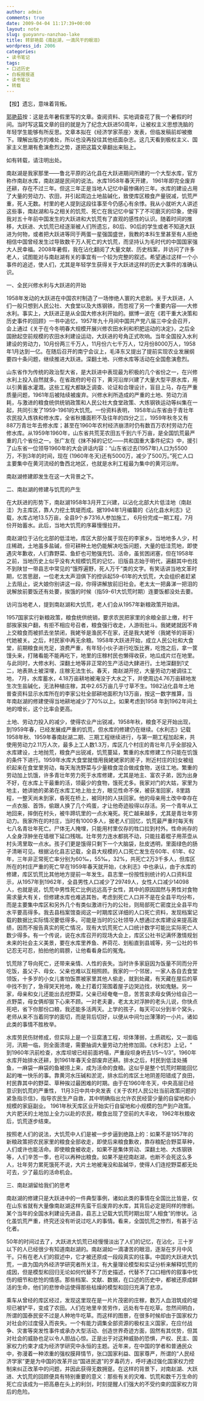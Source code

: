 ```yaml
---
author: admin
comments: true
date: 2009-04-04 11:17:39+00:00
layout: note
slug: guoyanru-nanzhao-lake
title: 转郭艳茹《南赵湖，一滴风干的眼泪》
wordpress_id: 2006
categories:
- 读书笔记
tags:
- 口述历史
- 白板报报道
- 读书笔记
- 转载
---
```


【按】遗忘，意味着背叛。

[郭艳茹](http://blog.sina.com.cn/s/blog_4a22f44b0100c7or.html)按：这是去年暑假里写的文章。查阅资料、实地调查花了我一个暑假的时间。当时写这篇文章的目的就是为了纪念大跃进50周年，让被权主义思想洗脑的年轻学生能够有所反思。文章本拟在《经济学家茶座〉发表，但临发稿前却被撤下。理解出版方的难处，所以也没再投往其他纸面杂志。这几天看到极权主义、国家主义思潮有愈演愈烈之势，遂把这篇文章翻出来贴上。

如有转载，请注明出处。

南赵湖是我家那里——鲁北平原的沾化县在大跃进期间所建的一个大型水库，官方称作南赵水库，南赵湖是民间的说法。水库1958年春天开建， 1961年即完全废弃还耕，存在不过三年。但这三年正是当地人记忆中最惨痛的三年。水库的建设占用了大量的劳动力、农田，并引起周边土地盐碱化，致使库区粮食产量锐减，饥荒严重，死人无数。村里的老人提到这段往事至今仍感心有余悸。我从小就听大人讲述这些事，南赵湖和与之相关的饥荒、死亡在我记忆中留下了不可磨灭的印象，使得我对五十年前中国发生的大跃进和大饥荒有了直观的感性的认识。随着时间的推移，大跃进、大饥荒已经逐渐被人们所遗忘，80后、90后的学生或者不知道大跃进为何物，或者把大跃进等同于两蛋一星强国盛世，我教的本科生里甚至有人拒绝相信中国曾经发生过导致数千万人死亡的大饥荒，而坚持认为毛时代的中国国家强大人民幸福。2008年暑假，我在沾化翻阅了大量文献、历史档案，并访问了许多老人，试图能对与南赵湖有关的事宜有一个较为完整的叙述。希望通过这样一个小事件的追述，使人们，尤其是年轻学生获得关于大跃进这样的历史大事件的准确认识。

一、全民兴修水利与大跃进的开始

1958年发动的大跃进在中国农村制造了一场惨绝人寰的大悲剧。关于大跃进，人们一般只想到人民公社、大食堂以及大炼钢铁，而忽视了另一个重要内容——大修水利。事实上，大跃进正是从全国大修水利开始的。据博一波在《若干重大决策和历史事件的回顾》一书中追忆，1957年九十月间中国共产党八届三中全会召开，会上通过《关于在今冬明春大规模开展兴修农田水利和积肥运动的决定》，之后全国掀起空前规模的农田水利建设运动，大跃进的号角正式吹响。当年全国投入水利建设的劳动力，10月份两三千万人，11月份六七千万人，12月份8000万人，1958年1月达到一亿。在随后召开的南宁会议上，毛泽东又提出了提前实现农业发展纲要四十条问题，继续推进大跃进。深翻土地、兴修水库等活动在全国愈演愈烈。

山东省作为传统的政治型大省，是大跃进中表现最为积极的几个省份之一，在兴修水利上投入自然就多。在省政府的号召下，黄河沿岸兴建了大量大型平原水库，用以引黄蓄水灌溉。这些工程大都缺乏调查、论证和合理设计，盲目上马，存在严重质量问题，1961年后被陆续被废弃。兴修水利所造成的严重的土地、劳动力消耗，与激进的粮食统供统销政策和人民公社大食堂政策、大炼钢铁运动等纠集在一起，共同引发了1959-1961的大饥荒。一份资料表明， 1958年山东省由于青壮年农民投入炼铁和修水库，全省秋播面积不及往年的四分之三，1959年秋冬又有887万青壮年去修水库；甚至在1960年农村经济崩溃时仍有数百万农村劳动力在修水库。从1959年1960年，山东省共荒芜农田五千到六千万亩，是全国饥荒最严重的几个省份之一。张广友在《抹不掉的记忆——共和国重大事件纪实》中，援引了山东省一位领导1960年的大会讲话内容：“山东省过去(1957年)人口为5500万，不到3年的时间，现在 (1960年冬天)还有5000万，减少了500万。”死亡人口主要集中在黄河流经的鲁西北地区，也就是水利工程最为集中的黄河沿岸。

南赵湖修建即发生在这一大背景之下。

二、南赵湖的修建与饥荒的产生

在大跃进的形势下，南赵湖1958年3月开工兴建，以沾化北部大片低洼地（南赵洼）为主库区，靠人力挖土筑堤而成。据1994年1月编纂的《沾化县水利志》记载，水库占地13.5万亩，全县9个乡7316人参加施工， 6月份完成一期工程，7月份开始蓄水。此后，当地大饥荒的序幕慢慢拉开。

南赵湖位于沾化北部的低洼地，库区大部分属于现在的李家乡。当地地多人少，村庄稀疏，土地虽多盐碱，但可耕种土地仍能解决吃饭问题，大量的低洼荒地，即使遇灾年歉收，人们靠野菜、鱼虾也可勉强充饥、活命，虽贫困闭塞，但在1958年之前，当地历史上似乎没有大规模饥荒的记忆，旧版县志始于明代，遍翻其中也找不到陕甘一带县志中常见的“饿殍遍野，死人万千”类的文字。有笑话讲当地文革时期，忆苦思甜，一位老太太声泪俱下的控诉起59-61年的大饥荒，大会组织者赶紧上去阻止，说大娘你别讲这一段，你得讲解放前旧社会。老太太一把鼻涕一把泪的说解放前要饭还有处要，挨饿的时候（指59-61大饥荒时期）连要饭都没处去要。

访问当地老人，提到南赵湖和大饥荒，老人们会从1957年新粮政策开始讲。

1957国家实行新粮政策，粮食统供统销，要求农民把家里的余粮全部上缴，村干部挨家挨户翻，有拒不相应号召者，粮食强行收走，人游街批斗。我姥姥就因不肯上交粮食而被抓去坐禁闭，我姥爷是渔民不在家，还是我大姥爷（我姥爷的哥哥）代她被关。之后，村民家中再无余粮。1958年大跃进开始，成立人民公社和大食堂，前期粮食尚充足，浪费严重，有年轻小伙子进行吃饭比赛，吃饱之后，拿一筐馒头来，打赌看能不能再吃下，地里的庄稼村民也懒得收获，地瓜成片烂在地里。与此同时，大修水利、深翻土地等非正常的生产活动大肆进行。土地深翻到1丈二，地表熟土被深埋，庄稼无法生长。春天，南赵湖开挖，大量劳动力被调往工地， 7月，水库蓄水，4.18万亩耕地被淹没于大水之下，并使周边4.76万亩耕地发生次生盐碱化，无法种植庄稼，其中2.65万亩几乎寸草不生。1982沾化县年土地普查资料显示水库所在的李家公社全部耕地面积为13万亩，按这一数字推算，当年南赵湖的修建使得当地耕地减少了70%以上。如果考虑到1958 年到1962年间土地的增长，这个比率会更高。

土地、劳动力投入的减少，使得农业产出锐减，1958年秋，粮食不足开始出现，到1959年春，已经发展成严重的饥荒，但水库的修建仍在继续。《水利志》记载1958年秋、1959年春南赵湖二期、三期工程继续进行，与第一期工程加起来，共使用劳动力2.11万人次，最多上工人数1.3万，库区几个村庄的青壮年几乎全部投入水库建设，土地抛荒，粮食产出锐减，饥荒蔓延，繁重的水库修建工作只能在饥饿的条件下进行。1959年水库大食堂就借用我姥姥家的房子，附近村庄的妇女被组织起来在食堂里劳动，每天淘洗野菜与少量粮食混合做成食物，送往工地。繁重的劳动加上饥饿，许多青壮年劳力死于水库修建，尤其是地主、富农子弟，因为出身不好，在水库上干最重的活，领最少的食物，饿死尤多。我家对门的大姑，家里为地主，她讲她的弟弟在水库工地上抬土方，眼见性命不保，被获准回家，8里路程，一整天尚未到家，昏死在桥上，被同村的人扶回家。他的母亲用土改中幸存在一点衣服、首饰，偷跟人换了几个鸡蛋，才让他奇迹般得以存活。另一个青年从工地回来，摔倒在村头，被牛蹄坑里的一点水淹死。死亡越来越多，尤其是青壮年劳动力。我家所在的村庄，当时有1000多人，据老人们回忆，饥荒最严重时每天有七八名青壮年死亡。尸体无人掩埋，只能用村里仅存的牲口拉到村外。性命尚存的人全身浮肿坐在墙根下延口残喘。壮年劳力连水都挑不动，只能拄着棍子用茶壶从村头湾里取一点水。孩子们更是饿得只剩下一个大脑袋，肚皮透明，里面绿色的肠子清晰可见。根据沾化县志记载，全县大规模的人口死亡发生在60年、61年、62年，三年非正常死亡率分别为60‰，55‰，32%，共死亡2万3千多人，但库区所在的村庄严重的死亡早在1959年春天就开始，《水利志》中也承认，由于水库的修建，库区饥荒比其他地方提前一年发生。县志里一份按性别统计的人口资料显示，从1957年到1962年，全县男性人口减少了29749人，女性人口减少14098人，也就是说，饥荒中男性死亡比例远远高于女性，其中的原因固然与男性对食物需求量大有关，但修建水库也难逃其咎。考虑到死亡人口并不是在全县平均分布，而是主要集中库区和另外几个有类似激进行为的公社，则局部死亡密度比全县平均水平要高得多。我去县档案馆查阅这一时期库区详细的人口死亡资料，发现档案记载的数据比实际情况要低得多。可能是当时的公社领导人想通过水库建设来提高政绩，因而不报告真实的死亡情况，现有大饥荒死亡人口统计数字可能比实际死亡人数少得多。有一个传说，说在水库召开的现场大会上，库区公社书记满怀激情规划未来的社会主义美景，要在水库里养鱼、养荷花、划船直到县城等，另一公社的书记忍无可忍，拍拍他的肩膀，让他看看身后的冤鬼。

饥荒除了导向死亡，还带来亲情、人性的丧失。当时许多家庭因为饭量不同而分开吃饭，虽父子、母女、父亲也难以互相照顾。我家的一个邻居，一家人各自去食堂领饭，十多岁的小女儿害怕饭票被家里其他人偷走，就到处藏，有天藏在屋后的草中找不到了，急得哭天抢地，晚上打着灯笼围着屋子边哭边找，状如鬼魅。另一家，母亲和女儿还能出去挖野菜，父亲已经奄奄一息，苦苦哀求母女俩分给自己一点野菜，母女俩却狠下心来不顾。一对老夫妻，老太太对浮肿的老头儿说，你快点死吧，省下你那份口粮，我还能多活两天。上学的孩子，每天可以分到半个窝头，老师从来不当着同学的面切，而是背后切好，以便从中间匀出薄薄的一小片。诸如此类的事情不胜枚举。

水库劳民伤财修成，但实际上是一个豆腐渣工程，坝体薄弱，土质疏松，又一面临河，汛期一临，则全面溃堤，需要抽调大量劳动力抢修加固。《水利志》上记，“ 到1960年汛前检查，水库坝坡已经前面坍塌，严重段坝身坍去1/5～1/3”。1960年水库开始排水还耕，到1961年春天全部废弃还耕。排水之后，村民到低洼处捕鱼，一麻袋一麻袋的鱼被捞上来，成为活命的食粮。这似乎是整个饥荒时期能回忆起的唯一快乐的事。靠黄河水压碱和淤泥，排水后的库区土地阴差阳错成了良田，村民靠其中的野菜、草种挨过最困难的时期。由于在1960年冬天，中央高层已经意识到饥荒的严重性， 11月3日中共中央发表《关于农村人民公社当前政策问题的紧急指示信》，指导农民生产自救，其中明确指出允许农民经营少量的自留地和小规模的家庭副业。 1961年秋天库区业开始实行自留地和小规模的包产到户政策。大片肥沃的土地加上全力以赴的农民，粮食出现了空前的大丰收， 1962年秋粮收后，饥荒逐步结束。

按照老人们的说法，大饥荒中人们是被一步步逼到绝路上的：如果不是1957年的新粮政策把农民家里的粮食全部收走，即使后来粮食歉收，靠存粮配合野菜草种，人们或许也能活命。即使粮食被收走，如果不是集体劳动、深翻土地、大炼钢铁等，人们辛苦一季，也可以再种出粮食。如果不是挖南赵湖，也断不会死这么多人，壮年劳力累死饿死不说，大片土地被淹没和盐碱华，使得人们连挖野菜都无处可去，少了最后的活命机会。

三、南赵湖留给我们的思考

南赵湖的修建只是大跃进中的一件典型事例，诸如此类的事情在全国比比皆是，仅在山东省就有大量像南赵湖这样先蛮干后废弃的水库，其背后必定是同样的惨剧。某个当年的全国水利建设先进县，县志上记载大饥荒时期出现“人相食”的惨状。沾化虽饥荒严重，终究还没有听说过吃人的事情。看来，全国饥荒之惨烈，有甚于沾化者。

50年的时间过去了，大跃进大饥荒已经慢慢淡出了人们的记忆，在沾化，三十岁以下的人已经很少有知道南赵湖的。南赵湖如一滴凄苦的眼泪，逐渐在岁月中风干。只有在老人们的叙述中，它才被还原成一段段真实的往事。中国的大跃进大饥荒，一直为国内外经济学研究者所关注，有大量理论模型和实证分析来解释饥荒的成因，但是模型和回归无论如何代替不了历史描述，代替不了口口相传的叙事中忧伤的细节和悲怆的情感。那些档案、文献、数据，在口述的历史中，都被还原成鲜活的生命，他们的悲惨命运使得那些枯燥的模型和回归充满了悲凉。

乘车从曾经的库区经过，发现这里现在是一片片茂密的庄稼，数万人血泪筑成的堤坝已被铲平，变成了农田。人们在地里辛苦劳作，远处有牛在吃草。忽然间明白，所谓的国泰民安不过是人种地牛吃草。而这样的图景，在很多时候却由于国家权力对社会的过度侵入而丧失。一个有能力调集全部资源的极权主义国家，在应付战争、灾害等突发性事件或承办大型活动、创造世界奇迹方面，固然有其优势，但其对社会的威胁也足以令人胆战心惊。正是出于对这种威胁的恐惧，产权、民主、国家权力约束才成为经济学研究中永恒的主题。近年来，在中国的学者和普通民众中，弥漫着一种浓重的强权膜拜情节，张口国家利益、国家尊严，所谓的“人民经济学家”更是为中国的改革开出“国进民退”的歹毒药方，呼吁通过强化国家权力控制来纠正改革中的问题，并因此获得无数拥趸。在这样的背景下，对南赵湖、大跃进、大饥荒的回顾便具有特别重要的意义：那些有关的灾难、饥荒和数千万生命的死亡应该成为一把高悬在头上的利剑，时刻提醒人们强大的不受约束的国家权力背后的危险。

